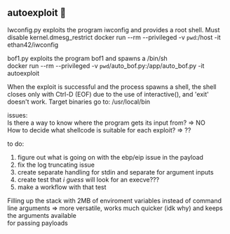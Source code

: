 ## autoexploit 💖
Iwconfig.py exploits the program iwconfig and provides a root shell. Must disable kernel.dmesg_restrict
docker run --rm --privileged -v `pwd`:/host -it ethan42/iwconfig

bof1.py exploits the program bof1 and spawns a /bin/sh<br />
docker run --rm --privileged -v `pwd`/auto_bof.py:/app/auto_bof.py -it autoexploit


When the exploit is successful and the process spawns a shell, the shell closes only with Ctrl-D (EOF) due to the use of interactive(), and 'exit' doesn't work.
Target binaries go to: /usr/local/bin

issues:<br />
Is there a way to know where the program gets its input from? => NO<br />
How to decide what shellcode is suitable for each exploit? => ??<br />

to do:<br />
1. figure out what is going on with the ebp/eip issue in the payload<br />
2. fix the log truncating issue<br />
3. create separate handling for stdin and separate for argument inputs<br />
4. create test that _i guess_ will look for an execve??? <br />
5. make a workflow with that test<br />


Filling up the stack with 2MB of enviroment variables instead of command line arguments => more versatile, works much quicker (idk why) and keeps the arguments available<br />
for passing payloads 








